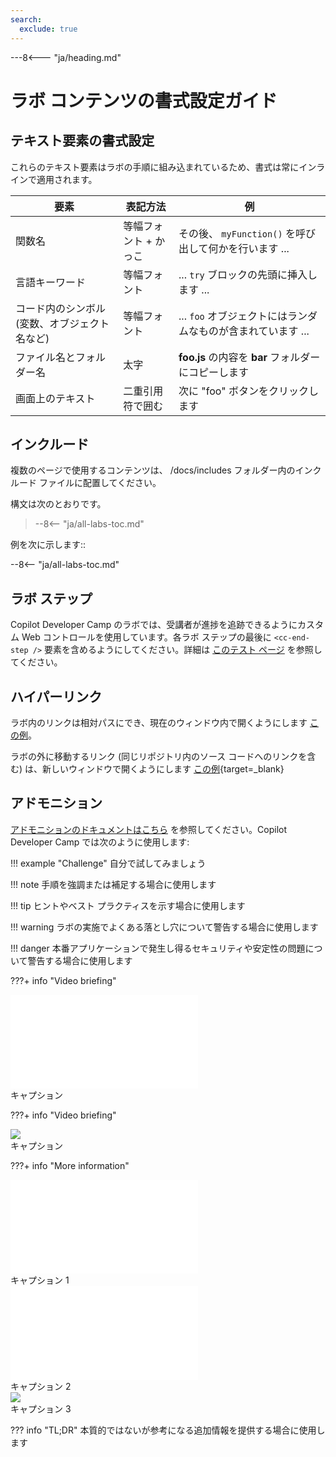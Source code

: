 ```yaml
---
search:
  exclude: true
---
```

---8<--- "ja/heading.md"

# ラボ コンテンツの書式設定ガイド

## テキスト要素の書式設定

これらのテキスト要素はラボの手順に組み込まれているため、書式は常にインラインで適用されます。

| 要素 | 表記方法 | 例 |
|---|---|---|
| 関数名 | 等幅フォント + かっこ | その後、 `myFunction()` を呼び出して何かを行います ... |
| 言語キーワード | 等幅フォント | ... `try` ブロックの先頭に挿入します ... |
| コード内のシンボル (変数、オブジェクト名など) | 等幅フォント | ... `foo` オブジェクトにはランダムなものが含まれています ... |
| ファイル名とフォルダー名 | 太字 | **foo.js** の内容を **bar** フォルダーにコピーします |
| 画面上のテキスト | 二重引用符で囲む | 次に "foo" ボタンをクリックします |

## インクルード

複数のページで使用するコンテンツは、 /docs/includes フォルダー内のインクルード ファイルに配置してください。

構文は次のとおりです。

<blockquote>--8<-- "ja/all-labs-toc.md"</blockquote>

例を次に示します::

--8<-- "ja/all-labs-toc.md"

## ラボ ステップ

Copilot Developer Camp のラボでは、受講者が進捗を追跡できるようにカスタム Web コントロールを使用しています。各ラボ ステップの最後に `<cc-end-step />` 要素を含めるようにしてください。詳細は [このテスト ページ](../../test) を参照してください。

## ハイパーリンク

ラボ内のリンクは相対パスにでき、現在のウィンドウ内で開くようにします [この例](./labFormat.md)。

ラボの外に移動するリンク (同じリポジトリ内のソース コードへのリンクを含む) は、新しいウィンドウで開くようにします [この例](https://github.com/microsoft/app-camp/blob/main/src/create-core-app/aad/A01-begin-app/client/index.html){target=_blank}

## アドモニション

[アドモニションのドキュメントはこちら](https://squidfunk.github.io/mkdocs-material/reference/admonitions/) を参照してください。Copilot Developer Camp では次のように使用します:

!!! example "Challenge"
    自分で試してみましょう

!!! note
    手順を強調または補足する場合に使用します

!!! tip
    ヒントやベスト プラクティスを示す場合に使用します

!!! warning
    ラボの実施でよくある落とし穴について警告する場合に使用します

!!! danger
    本番アプリケーションで発生し得るセキュリティや安定性の問題について警告する場合に使用します

???+ info "Video briefing"
    <div class="video">
      <iframe src="//www.youtube.com/embed/EQuB8l4sccg" frameborder="0" allowfullscreen></iframe>
      <div>キャプション</div>
    </div>

???+ info "Video briefing"
    <div class="video">
      <img src="/copilot-camp/assets/images/video-coming-soon.png"></img>
      <div>キャプション</div>
    </div>

???+ info "More information"
    <div class="tinyVideo">
      <iframe src="//www.youtube.com/embed/EQuB8l4sccg" frameborder="0" allowfullscreen></iframe>
      <div>キャプション 1</div>
    </div>
    <div class="tinyVideo">
      <iframe src="//www.youtube.com/embed/EQuB8l4sccg" frameborder="0" allowfullscreen></iframe>
      <div>キャプション 2</div>
    </div>
    <div class="tinyVideo">
      <img src="/copilot-camp/assets/images/video-coming-soon.png"></img>
      <div>キャプション 3</div>
    </div>

??? info "TL;DR"
    本質的ではないが参考になる追加情報を提供する場合に使用します